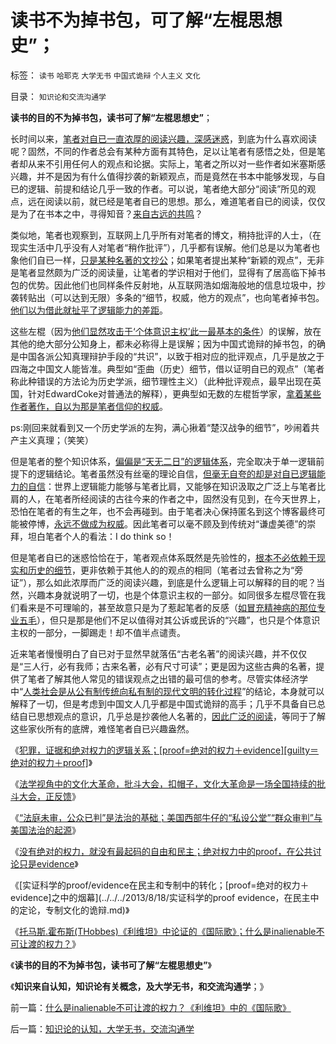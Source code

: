 # 读书不为掉书包，可了解“左棍思想史”；

标签： `读书` `哈耶克` `大学无书` `中国式诡辩` `个人主义` `文化` 

目录： `知识论和交流沟通学`

**读书的目的不为掉书包，读书可了解“左棍思想史”**；

长时间以来，[笔者对自已一直浓厚的阅读兴趣，深感迷惑](../../../2010/3/7/科学阅读快刀斩乱麻.md)，到底为什么喜欢阅读呢？固然，不同的作者总会有某种方面有其特色，足以让笔者有感悟之处，但是笔者却从来不引用任何人的观点和论据。实际上，笔者之所以对一些作者如米塞斯感兴趣，并不是因为有什么值得抄袭的新颖观点，而是竟然在书本中能够发现，与自已的逻辑、前提和结论几乎一致的作者。可以说，笔者绝大部分“阅读”所见的观点，远在阅读以前，就已经是笔者自已的思想。那么，难道笔者自已的阅读，仅仅是为了在书本之中，寻得知音？[来自古远的共鸣](../../../2010/2/5/阅读历史要明白作者背后的利益.md)？

类似地，笔者也观察到，互联网上几乎所有对笔者的博文，稍持批评的人士，（在现实生活中几乎没有人对笔者“稍作批评”），几乎都有误解。他们总是以为笔者也象他们自已一样，[只是某种名著的文抄公](../../../2012/7/17/自然科学中的神学八股；在社会科学中复辟“神学”.md)；如果笔者提出某种“新颖的观点”，无非是笔者显然颇为广泛的阅读量，让笔者的学识相对于他们，显得有了居高临下掉书包的优势。因此他们也同样条件反射地，从互联网浩如烟海般地的信息垃圾中，抄袭转贴出（可以达到无限）多条的“细节，权威，他方的观点”，也向笔者掉书包。[他们以为借此就扯平了逻辑能力的差距](../../../2011/2/3/逻辑是实证的延伸方式，数学是定量化的逻辑.md)。

这些左棍（因为[他们显然攻击于‘个体意识主权’此一最基本的条件](../../../2013/4/29/鉴定左棍，听其言，不如再观其行.md)）的误解，放在其他的绝大部分公知身上，都未必称得上是误解；因为中国式诡辩的掉书包，的确是中国各派公知真理辩护手段的“共识”，以致于相对应的批评观点，几乎是放之于四海之中国文人能皆准。典型如“歪曲（历史）细节，借以证明自已的观点”（笔者称此种错误的方法论为历史学派，细节理性主义）（此种批评观点，最早出现在英国，针对EdwardCoke对普通法的解释），更典型如无数的左棍哲学家，[拿着某些作者著作，自以为那是笔者信仰的权威](../../../2011/4/25/混淆了证人和法官角色的理性主义.md)。

ps:刚回来就看到又一个历史学派的左狗，满心揪着“楚汉战争的细节”，吵闹着共产主义真理；（笑笑）

但是笔者的整个知识体系，[偏偏是“天无二日”的逻辑体系](../../../2010/6/10/“天无二日，法无二纲”科学体系基本要求.md)，完全取决于单一逻辑前提下的逻辑结论。笔者虽然没有丝毫的理论自信，[但毫无自夸的却是对自已逻辑能力的自信](../../../2011/3/4/请把话说清楚！沟通科学不是万能的.md)：世界上逻辑能力能够与笔者比肩，又能够在知识汲取之广泛上与笔者比肩的人，在笔者所经阅读的古往今来的作者之中，固然没有见到，在今天世界上，恐怕在笔者的有生之年，也不会再碰到。由于笔者决心保持匿名到这个博客最终可能被停博，[永远不做成为权威](../../../2012/5/12/个人主义者不会成为权威、粉丝或炮灰.md)。因此笔者可以毫不顾及到传统对“谦虚美德”的崇拜，坦白笔者个人的看法：I
do think so！

但是笔者自已的迷惑恰恰在于，笔者观点体系既然是先验性的，[根本不必依赖于现实和历史的细节](../../../2013/2/13/历史有“借古喻今”的现实权威吗？.md)，更非依赖于其他人的的观点的相同（笔者过去曾称之为“旁证”），那么如此浓厚而广泛的阅读兴趣，到底是什么逻辑上可以解释的目的呢？当然，兴趣本身就说明了一切，也是个体意识主权的一部分。如同很多左棍尽管在我们看来是不可理喻的，甚至故意只是为了惹起笔者的反感（[如冒充精神病的那位专业五毛](../../../2013/4/29/左棍大三阳.md)），但只是那是他们不足以值得对其公诉或民诉的“兴趣”，也只是个体意识主权的一部分，一脚踢走！却不值半点谴责。

近来笔者慢慢明白了自已对于显然早就落伍“古老名著”的阅读兴趣，并不仅仅是“三人行，必有我师；古来名著，必有尺寸可读”；更是因为这些古典的名著，提供了笔者了解其他人常见的错误观点之出错的最可信的参考。尽管实体经济学中“[人类社会是从公有制传统向私有制的现代文明的转化过程](../../../2011/5/17/人类发展从公有制走向私有制.md)”的结论，本身就可以解释了一切，但是考虑到中国文人几乎都是中国式诡辩的高手；几乎不具备自已总结自已思想观点的意识，几乎总是抄袭他人名著的，[因此广泛的阅读](../../../2011/8/11/读书读报懂历史，学会旅游看世界.md)，等同于了解这些家伙所有的底牌，难怪笔者自已兴趣盎然。

《[犯罪，证据和绝对权力的逻辑关系；[proof=绝对的权力＋evidence][guilty＝绝对的权力＋proof]](../../../2013/8/17/犯罪，证据和绝对权力的逻辑关系，及汉语表述的缺陷.md)》

《[法学视角中的文化大革命，批斗大会，扣帽子，文化大革命是一场全国持续的批斗大会，正反馈](../../../2013/8/18/实体法学视角中，文化大革命发酵的正反馈.md)》

《[“法庭未审，公众已判”是法治的基础；美国西部牛仔的“私设公堂”“群众审判”与美国法治的起源](../../../2013/8/18/“法庭未审，公众已判”是法治基础，美国牛仔的法制和美国的法治.md)》

《[没有绝对的权力，就没有最起码的自由和民主；绝对权力中的proof，在公共讨论只是evidence](../../../2013/8/18/没有绝对的权力，就没有最起码的自由和民主.md)》

《[实证科学的proof/evidence在民主和专制中的转化；[proof=绝对的权力＋evidence]之中的烟幕](../../../2013/8/18/实证科学的proof evidence，在民主中的定论，专制文化的诡辩.md)》

《[托马斯.霍布斯(THobbes)《利维坦》中论证的《国际歌》；什么是inalienable不可让渡的权力？](../../../2013/8/19/什么是inalienable不可让渡的权力？《利维坦》中的《国际歌》.md)》

《**读书的目的不为掉书包，读书可了解“左棍思想史”**》

《**知识来自认知，知识论有关概念，及大学无书，和交流沟通学**；》

前一篇：[什么是inalienable不可让渡的权力？《利维坦》中的《国际歌》](../../../2013/8/19/什么是inalienable不可让渡的权力？《利维坦》中的《国际歌》.md)

后一篇：[知识论的认知，大学无书，交流沟通学](../../../2013/8/19/知识论的认知，大学无书，交流沟通学.md)